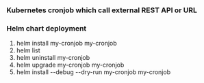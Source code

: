 ### Kubernetes cronjob which call external REST API or URL

### Helm chart deployment
1. helm install my-cronjob my-cronjob
2. helm list
3. helm uninstall my-cronjob
4. helm upgrade my-cronjob my-cronjob
5. helm install --debug --dry-run  my-cronjob my-cronjob
